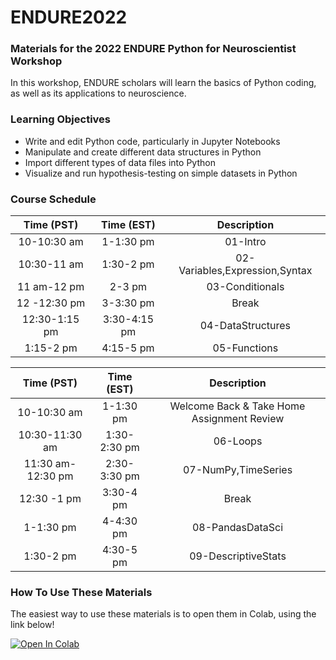 # ENDURE2022
### Materials for the 2022 ENDURE Python for Neuroscientist Workshop

In this workshop, ENDURE scholars will learn the basics of Python coding, as well as its applications to neuroscience.

### Learning Objectives
* Write and edit Python code, particularly in Jupyter Notebooks
* Manipulate and create different data structures in Python
* Import different types of data files into Python
* Visualize and run hypothesis-testing on simple datasets in Python 

### Course Schedule

| Time (PST) |    Time (EST)   | Description |
|:------:|:------:|:-----------------------:|
|    10-10:30 am   |  1-1:30 pm  | 01-Intro | 
|    10:30-11 am   | 1:30-2 pm | 02-Variables,Expression,Syntax |
|    11 am-12 pm  | 2-3 pm | 03-Conditionals |
|    12 -12:30 pm   |    3-3:30 pm    | Break |
| 12:30-1:15 pm | 3:30-4:15 pm | 04-DataStructures |
| 1:15-2 pm | 4:15-5 pm| 05-Functions|


| Time (PST) |    Time (EST)   | Description |
|:------:|:------:|:-----------------------:|
|    10-10:30 am   |  1-1:30 pm  | Welcome Back & Take Home Assignment Review | 
|    10:30-11:30 am   | 1:30-2:30 pm | 06-Loops|
|    11:30 am-12:30 pm  | 2:30-3:30 pm | 07-NumPy,TimeSeries |
|    12:30 -1 pm   |    3:30-4 pm    | Break |
| 1-1:30 pm | 4-4:30 pm | 08-PandasDataSci |
| 1:30-2 pm | 4:30-5 pm| 09-DescriptiveStats|

### How To Use These Materials
The easiest way to use these materials is to open them in Colab, using the link below!

[![Open In Colab](https://colab.research.google.com/assets/colab-badge.svg)](https://colab.research.google.com/github/STARTneuro/ENDURE2022)
